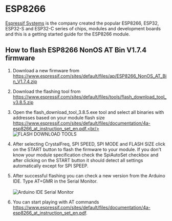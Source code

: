 # ESP8266
[Espressif Systems](https://www.espressif.com/) is the company created the popular ESP8266, ESP32, ESP32-S and ESP32-C series of chips, modules and development boards and this is a getting started guide for the ESP8266 module.

## How to flash ESP8266 NonOS AT Bin V1.7.4 firmware
1. Download a new firmware from https://www.espressif.com/sites/default/files/ap/ESP8266_NonOS_AT_Bin_V1.7.4.zip
2. Download the flashing tool from https://www.espressif.com/sites/default/files/tools/flash_download_tool_v3.8.5.zip
3. Open the flash_download_tool_3.8.5.exe tool and select all binaries with addresses based on your module flash size 
https://www.espressif.com/sites/default/files/documentation/4a-esp8266_at_instruction_set_en.pdf.<br/><br/>
![FLASH DOWNLOAD TOOLS](https://github.com/zeroamps/Microcontrollers/blob/master/Architecture/ESP/32-bit/ESP8266/ESP8266DownloadTool.png)

4. After selecting CrystalFreq, SPI SPEED, SPI MODE and FLASH SIZE click on the START button to flash the firmware to your module. If you don't know your module specification check the SpiAutoSet checkbox and after clicking on the START button it should detect all settings automatically except for SPI SPEEP.
5. After successful flashing you can check a new version from the Arduino IDE. Type AT+GMR in the Serial Monitor.<br/><br/>
![Arduino IDE Serial Monitor](https://github.com/zeroamps/Microcontrollers/blob/master/Architecture/ESP/32-bit/ESP8266/SerialMonitor.png)
6. You can start playing with AT commands https://www.espressif.com/sites/default/files/documentation/4a-esp8266_at_instruction_set_en.pdf.
